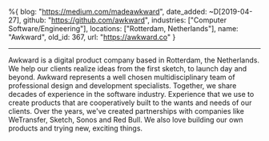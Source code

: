 %{
  blog: "https://medium.com/madeawkward",
  date_added: ~D[2019-04-27],
  github: "https://github.com/awkward",
  industries: ["Computer Software/Engineering"],
  locations: ["Rotterdam, Netherlands"],
  name: "Awkward",
  old_id: 367,
  url: "https://awkward.co"
}

---

Awkward is a digital product company based in Rotterdam, the Netherlands. We help our clients realize ideas from the first sketch, to launch day and beyond. Awkward represents a well chosen multidisciplinary team of professional design and development specialists. Together, we share decades of experience in the software industry. Experience that we use to create products that are cooperatively built to the wants and needs of our clients. Over the years, we've created partnerships with companies like WeTransfer, Sketch, Sonos and Red Bull. We also love building our own products and trying new, exciting things.
